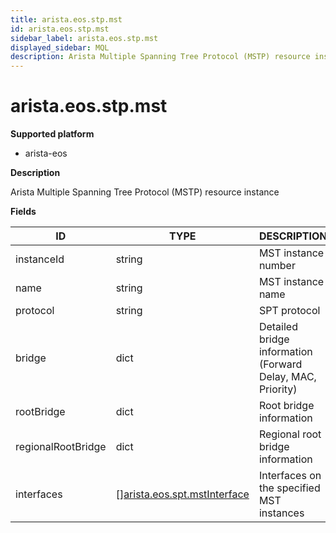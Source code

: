 ```yaml
---
title: arista.eos.stp.mst
id: arista.eos.stp.mst
sidebar_label: arista.eos.stp.mst
displayed_sidebar: MQL
description: Arista Multiple Spanning Tree Protocol (MSTP) resource instance
---
```


# arista.eos.stp.mst

**Supported platform**

- arista-eos

**Description**

Arista Multiple Spanning Tree Protocol (MSTP) resource instance

**Fields**

| ID                 | TYPE                                                                    | DESCRIPTION                                                |
| ------------------ | ----------------------------------------------------------------------- | ---------------------------------------------------------- |
| instanceId         | string                                                                  | MST instance number                                        |
| name               | string                                                                  | MST instance name                                          |
| protocol           | string                                                                  | SPT protocol                                               |
| bridge             | dict                                                                    | Detailed bridge information (Forward Delay, MAC, Priority) |
| rootBridge         | dict                                                                    | Root bridge information                                    |
| regionalRootBridge | dict                                                                    | Regional root bridge information                           |
| interfaces         | &#91;&#93;[arista.eos.spt.mstInterface](arista.eos.spt.mstinterface.md) | Interfaces on the specified MST instances                  |
